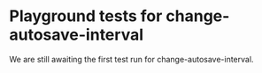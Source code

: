 # Playground tests for change-autosave-interval
We are still awaiting the first test run for change-autosave-interval.
